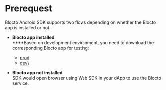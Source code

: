 # Prerequest

Blocto Android SDK supports two flows depending on whether the Blocto app is installed or not.

* **Blocto app installed**\
  ****Based on development environment, you need to download the corresponding Blocto app for testing:
  * [prod](https://play.google.com/store/apps/details?id=com.portto.blocto)
  * [dev](https://play.google.com/store/apps/details?id=com.portto.blocto.dev)\

* **Blocto app not installed**\
  SDK would open browser using Web SDK in your dApp to use the Blocto service.
